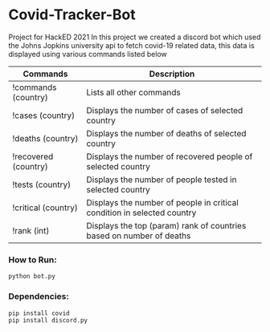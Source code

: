 # Covid-Tracker-Bot

Project for HackED 2021
In this project we created a discord bot which used the Johns Jopkins university api to fetch covid-19 related data, this data is displayed using various commands listed below

| Commands    |                                    Description                                   |
| ----------- | -------------------------------------------------------------------------------- |
| !commands (country)  | Lists all other commands                                                |
| !cases (country)     | Displays the number of cases of selected country                        |
| !deaths (country)    | Displays the number of deaths of selected country                       |
| !recovered (country) | Displays the number of recovered people of selected country             |
| !tests (country)     | Displays the number of people tested in selected country                |
| !critical (country)  | Displays the number of people in critical condition in selected country |
| !rank (int)          | Displays the top (param) rank of countries based on number of deaths    |

### How to Run:
    python bot.py

### Dependencies:
    pip install covid
    pip install discord.py

